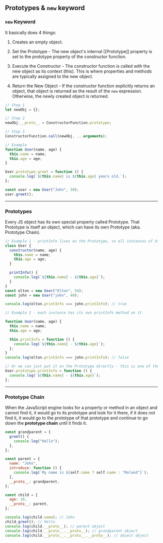 ## Prototypes & `new` keyword

### `new` Keyword

It basically does 4 things:

1. Creates an empty object.

2. Set the Prototype - The new object's internal [[Prototype]] property is set to the prototype property of the constructor function.

3. Execute the Constructor - The constructor function is called with the new object as its context (this). This is where properties and methods are typically assigned to the new object.

4. Return the New Object - If the constructor function explicitly returns an object, that object is returned as the result of the `new` expression. Otherwise, the newly created object is returned.

```javascript
// Step 1
let newObj = {};

// Step 2
newObj.__proto__ = ConstructorFunction.prototype;

// Step 3
ConstructorFunction.call(newObj, ...arguments);

// Example
function User(name, age) {
  this.name = name;
  this.age = age;
}

User.prototype.greet = function () {
  console.log(`${this.name} is ${this.age} years old.`);
};

const user = new User("John", 30);
user.greet();
```

---

### Prototypes

Every JS object has its own special property called Prototype. That Prototype is itself an object, which can have its own Prototype (aka. Prototype Chain).

```javascript
// Example 1 - printInfo lives on the Prototype, so all instances of User get it from there
class User {
  constructor(name, age) {
    this.name = name;
    this.age = age;
  }

  printInfo() {
    console.log(`${this.name} - ${this.age}`);
  }
}
const elton = new User("Elton", 54);
const john = new User("john", 40);

console.log(elton.printInfo === john.printInfo); // true

// Example 2 - each instance has its own printInfo method on it

function User(name, age) {
  this.name = name;
  this.age = age;

  this.printInfo = function () {
    console.log(`${this.name} - ${this.age}`);
  };
}
console.log(elton.printInfo === john.printInfo); // false

// Or we can just put it on the Prototype directly - this is one of the things that the `new` keyword does (point 2).
User.prototype.printInfo = function () {
  console.log(`${this.name} - ${this.age}`);
};
```

---

### Prototype Chain

When the JavaScript engine looks for a property or method in an object and cannot find it, it would go to its prototype and look for it there, if it does not find it, it would go to the prototype of that prototype and continue to go down the **prototype chain** until it finds it.

```javascript
const grandparent = {
  greet() {
    console.log("Hello");
  },
};

const parent = {
  name: "John",
  introduce: function () {
    console.log(`My name is ${self.name ? self.name : "Roland"}`);
  },
  __proto__: grandparent,
};

const child = {
  age: 10,
  __proto__: parent,
};

console.log(child.name); // John
child.greet(); // Hello
console.log(child.__proto__); // parent object
console.log(child.__proto__.__proto__); // grandparent object
console.log(child.__proto__.__proto__.__proto__); // object object
```
